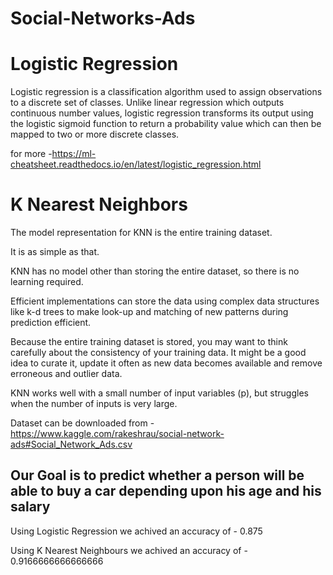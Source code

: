 # Social-Networks-Ads
# Logistic Regression

Logistic regression is a classification algorithm used to assign observations to a discrete set of classes. Unlike linear regression which outputs continuous number values, logistic regression transforms its output using the logistic sigmoid function to return a probability value which can then be mapped to two or more discrete classes.

for more -https://ml-cheatsheet.readthedocs.io/en/latest/logistic_regression.html

# K Nearest Neighbors 

The model representation for KNN is the entire training dataset.

It is as simple as that.

KNN has no model other than storing the entire dataset, so there is no learning required.

Efficient implementations can store the data using complex data structures like k-d trees to make look-up and matching of new patterns during prediction efficient.

Because the entire training dataset is stored, you may want to think carefully about the consistency of your training data. It might be a good idea to curate it, update it often as new data becomes available and remove erroneous and outlier data.

KNN works well with a small number of input variables (p), but struggles when the number of inputs is very large.

Dataset can be downloaded from - https://www.kaggle.com/rakeshrau/social-network-ads#Social_Network_Ads.csv

## Our Goal is to predict whether a person will be able to buy a car depending upon his age and his salary

Using Logistic Regression we achived an accuracy of - 0.875

Using K Nearest Neighbours we achived an accuracy of -  0.9166666666666666 

